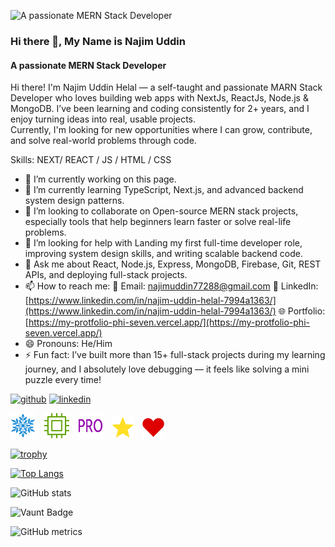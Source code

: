 
![A passionate MERN Stack Developer]([https://www.goodcore.co.uk/blog/wp-content/uploads/2019/08/coding-vs-programming-2.jpg](https://media.giphy.com/media/qgQUggAC3Pfv687qPC/giphy.gif))
### Hi there 👋, My Name is Najim Uddin
#### A passionate MERN Stack Developer


Hi there! 
I'm Najim Uddin Helal — a self-taught and passionate MARN Stack Developer who loves building web apps with NextJs, ReactJs, Node.js & MongoDB. I’ve been learning and coding consistently for 2+ years, and I enjoy turning ideas into real, usable projects.  
Currently, I'm looking for new opportunities where I can grow, contribute, and solve real-world problems through code.





Skills: NEXT/ REACT / JS / HTML / CSS

- 🔭 I’m currently working on this page. 
- 🌱 I’m currently learning TypeScript, Next.js, and advanced backend system design patterns. 
- 👯 I’m looking to collaborate on Open-source MERN stack projects, especially tools that help beginners learn faster or solve real-life problems. 
- 🤔 I’m looking for help with Landing my first full-time developer role, improving system design skills, and writing scalable backend code. 
- 💬 Ask me about React, Node.js, Express, MongoDB, Firebase, Git, REST APIs, and deploying full-stack projects. 
- 📫 How to reach me: 📧 Email: najimuddin77288@gmail.com   💼 LinkedIn: [https://www.linkedin.com/in/najim-uddin-helal-7994a1363/](https://www.linkedin.com/in/najim-uddin-helal-7994a1363/)   🌐 Portfolio: [https://my-protfolio-phi-seven.vercel.app/](https://my-protfolio-phi-seven.vercel.app/) 
- 😄 Pronouns: He/Him 
- ⚡ Fun fact: I’ve built more than 15+ full-stack projects during my learning journey, and I absolutely love debugging — it feels like solving a mini puzzle every time! 


[<img src='https://cdn.jsdelivr.net/npm/simple-icons@3.0.1/icons/github.svg' alt='github' height='40'>](https://github.com/https://github.com/Mdnajimuddinhelal70)  [<img src='https://cdn.jsdelivr.net/npm/simple-icons@3.0.1/icons/linkedin.svg' alt='linkedin' height='40'>](https://www.linkedin.com/in/https://www.linkedin.com/in/najim-uddin-helal-7994a1363//)  

<a href='https://archiveprogram.github.com/'><img src='https://raw.githubusercontent.com/acervenky/animated-github-badges/master/assets/acbadge.gif' width='40' height='40'></a> <a href='https://docs.github.com/en/developers'><img src='https://raw.githubusercontent.com/acervenky/animated-github-badges/master/assets/devbadge.gif' width='40' height='40'></a> <a href='https://github.com/pricing'><img src='https://raw.githubusercontent.com/acervenky/animated-github-badges/master/assets/pro.gif' width='40' height='40'></a> <a href='https://stars.github.com/'><img src='https://raw.githubusercontent.com/acervenky/animated-github-badges/master/assets/starbadge.gif' width='35' height='35'></a> <a href='https://docs.github.com/en/github/supporting-the-open-source-community-with-github-sponsors'><img src='https://raw.githubusercontent.com/acervenky/animated-github-badges/master/assets/sponsorbadge.gif' width='35' height='35'></a> 

[![trophy](https://github-profile-trophy.vercel.app/?username=https://github.com/Mdnajimuddinhelal70)](https://github.com/ryo-ma/github-profile-trophy)

[![Top Langs](https://github-readme-stats.vercel.app/api/top-langs/?username=https://github.com/Mdnajimuddinhelal70)](https://github.com/anuraghazra/github-readme-stats)

![GitHub stats](https://github-readme-stats.vercel.app/api?username=https://github.com/Mdnajimuddinhelal70&show_icons=true&count_private=true)  

![Vaunt Badge](https://api.vaunt.dev/v1/github/entities/https://github.com/Mdnajimuddinhelal70/contributions?format=svg&private=true)  

![GitHub metrics](https://metrics.lecoq.io/https://github.com/Mdnajimuddinhelal70)  


